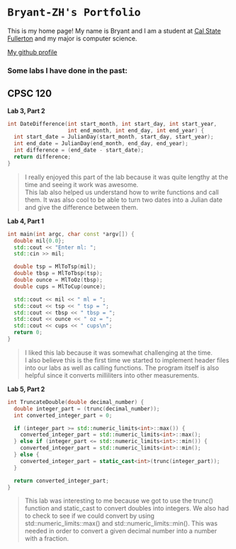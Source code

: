 # `Bryant-ZH's Portfolio`

This is my home page! My name is Bryant and I am a student at [Cal State Fullerton](http://www.fullerton.edu/) and my major is computer science.

[My github profile](https://github.com/Bryant-ZH)

### Some labs I have done in the past:

CPSC 120
--- 
**Lab 3, Part 2**
```C++
int DateDifference(int start_month, int start_day, int start_year,
                   int end_month, int end_day, int end_year) {
  int start_date = JulianDay(start_month, start_day, start_year);
  int end_date = JulianDay(end_month, end_day, end_year);
  int difference = (end_date - start_date);
  return difference;
}
```
>I really enjoyed this part of the lab because it was quite lengthy at the time and seeing it work was awesome.  
>This lab also helped us understand how to write functions and call them.  It was also cool to be able to turn 
>two dates into a Julian date and give the difference between them. 

**Lab 4, Part 1**
```C++
int main(int argc, char const *argv[]) {
  double mil{0.0};
  std::cout << "Enter ml: ";
  std::cin >> mil;

  double tsp = MlToTsp(mil);
  double tbsp = MlToTbsp(tsp);
  double ounce = MlToOz(tbsp);
  double cups = MlToCup(ounce);

  std::cout << mil << " ml = ";
  std::cout << tsp << " tsp = ";
  std::cout << tbsp << " tbsp = ";
  std::cout << ounce << " oz = ";
  std::cout << cups << " cups\n";
  return 0;
}
```
>I liked this lab because it was somewhat challenging at the time.  
>I also believe this is the first time we started to implement header files into our labs as well as calling 
>functions.  The program itself is also helpful since it converts milliliters into other measurements. 

**Lab 5, Part 2**
```C++
int TruncateDouble(double decimal_number) {
  double integer_part = (trunc(decimal_number));
  int converted_integer_part = 0;

  if (integer_part >= std::numeric_limits<int>::max()) {
    converted_integer_part = std::numeric_limits<int>::max();
  } else if (integer_part <= std::numeric_limits<int>::min()) {
    converted_integer_part = std::numeric_limits<int>::min();
  } else {
    converted_integer_part = static_cast<int>(trunc(integer_part));
  }

  return converted_integer_part;
}
```
>This lab was interesting to me because we got to use the trunc() function and static_cast to convert doubles
>into integers.  We also had to check to see if we could convert by using std::numeric_limits<int>::max() and
>std::numeric_limits<int>::min().  This was needed in order to convert a given decimal number into a number 
>with a fraction.

